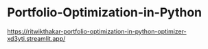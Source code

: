 # Portfolio-Optimization-in-Python

https://ritwikthakar-portfolio-optimization-in-python-optimizer-xd3yti.streamlit.app/
